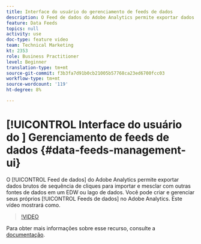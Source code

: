 ```yaml
---
title: Interface do usuário do gerenciamento de feeds de dados
description: O Feed de dados do Adobe Analytics permite exportar dados de sequência de cliques brutos para importar e mesclar com outras fontes de dados em um EDW ou lago de dados. Você pode criar e gerenciar seus próprios Feeds de dados no Adobe Analytics. Este vídeo mostrará como.
feature: Data Feeds
topics: null
activity: use
doc-type: feature video
team: Technical Marketing
kt: 2353
role: Business Practitioner
level: Beginner
translation-type: tm+mt
source-git-commit: f3b3fa7d91b0cb21005b57768ca23ed6700fcc03
workflow-type: tm+mt
source-wordcount: '119'
ht-degree: 8%

---
```



# [!UICONTROL Interface do usuário do ] Gerenciamento de feeds de dados  {#data-feeds-management-ui}

O [!UICONTROL Feed de dados] do Adobe Analytics permite exportar dados brutos de sequência de cliques para importar e mesclar com outras fontes de dados em um EDW ou lago de dados. Você pode criar e gerenciar seus próprios [!UICONTROL Feeds de dados] no Adobe Analytics. Este vídeo mostrará como.

>[!VIDEO](https://video.tv.adobe.com/v/25452/?quality=12)

Para obter mais informações sobre esse recurso, consulte a [documentação](https://marketing.adobe.com/resources/help/en_US/reference/analytics-data-feed.html).
